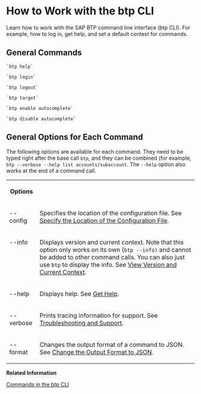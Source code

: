 <!-- loio11d9f67d2c68485ca2f435b955d3b85b -->

# How to Work with the btp CLI

Learn how to work with the SAP BTP command line interface \(btp CLI\). For example, how to log in, get help, and set a default context for commands.



<a name="loio11d9f67d2c68485ca2f435b955d3b85b__section_dw1_wg3_xkb"/>

## General Commands

```
`btp help`
```

```
`btp login`
```

```
`btp logout`
```

```
`btp target`
```

```
`btp enable autocomplete`
```

```
`btp disable autocomplete`
```



<a name="loio11d9f67d2c68485ca2f435b955d3b85b__section_pdm_xg3_xkb"/>

## General Options for Each Command

The following options are available for each command. They need to be typed right after the base call `btp`, and they can be combined \(for example, `btp --verbose --help list accounts/subaccount`. The `--help` option also works at the end of a command call.


<table>
<tr>
<th valign="top">

Options



</th>
<th valign="top">

 



</th>
</tr>
<tr>
<td valign="top">

--config



</td>
<td valign="top">

Specifies the location of the configuration file. See [Specify the Location of the Configuration File](specify-the-location-of-the-configuration-file-e57288d.md).



</td>
</tr>
<tr>
<td valign="top">

--info



</td>
<td valign="top">

Displays version and current context. Note that this option only works on its own \(`btp --info)` and cannot be added to other command calls. You can also just use `btp` to display the info. See [View Version and Current Context](view-version-and-current-context-9c29222.md).



</td>
</tr>
<tr>
<td valign="top">

--help



</td>
<td valign="top">

Displays help. See [Get Help](get-help-f8fd1e5.md).



</td>
</tr>
<tr>
<td valign="top">

--verbose



</td>
<td valign="top">

Prints tracing information for support. See [Troubleshooting and Support](troubleshooting-and-support-4023e15.md).



</td>
</tr>
<tr>
<td valign="top">

--format



</td>
<td valign="top">

Changes the output format of a command to JSON. See [Change the Output Format to JSON](change-the-output-format-to-json-dcb85b7.md).



</td>
</tr>
</table>

**Related Information**  


[Commands in the btp CLI](commands-in-the-btp-cli-a03a555.md "A list of all tasks and respective commands that are available in the SAP BTP command line interface (btp CLI).")

